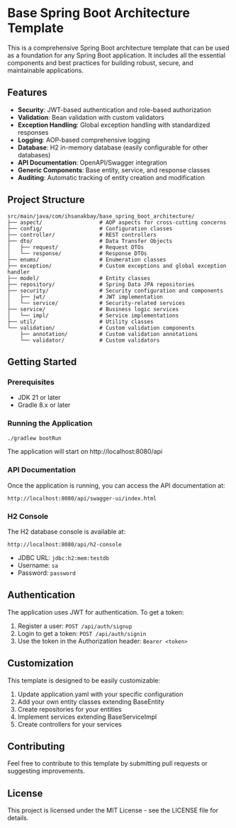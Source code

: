 # Base Spring Boot Architecture Template

This is a comprehensive Spring Boot architecture template that can be used as a foundation for any Spring Boot application. It includes all the essential components and best practices for building robust, secure, and maintainable applications.

## Features

- **Security**: JWT-based authentication and role-based authorization
- **Validation**: Bean validation with custom validators
- **Exception Handling**: Global exception handling with standardized responses
- **Logging**: AOP-based comprehensive logging
- **Database**: H2 in-memory database (easily configurable for other databases)
- **API Documentation**: OpenAPI/Swagger integration
- **Generic Components**: Base entity, service, and response classes
- **Auditing**: Automatic tracking of entity creation and modification

## Project Structure

```
src/main/java/com/ihsanakbay/base_spring_boot_architecture/
├── aspect/                  # AOP aspects for cross-cutting concerns
├── config/                  # Configuration classes
├── controller/              # REST controllers
├── dto/                     # Data Transfer Objects
│   ├── request/             # Request DTOs
│   └── response/            # Response DTOs
├── enums/                   # Enumeration classes
├── exception/               # Custom exceptions and global exception handler
├── model/                   # Entity classes
├── repository/              # Spring Data JPA repositories
├── security/                # Security configuration and components
│   ├── jwt/                 # JWT implementation
│   └── service/             # Security-related services
├── service/                 # Business logic services
│   └── impl/                # Service implementations
├── util/                    # Utility classes
└── validation/              # Custom validation components
    ├── annotation/          # Custom validation annotations
    └── validator/           # Custom validators
```

## Getting Started

### Prerequisites

- JDK 21 or later
- Gradle 8.x or later

### Running the Application

```bash
./gradlew bootRun
```

The application will start on http://localhost:8080/api

### API Documentation

Once the application is running, you can access the API documentation at:

```
http://localhost:8080/api/swagger-ui/index.html
```

### H2 Console

The H2 database console is available at:

```
http://localhost:8080/api/h2-console
```

- JDBC URL: `jdbc:h2:mem:testdb`
- Username: `sa`
- Password: `password`

## Authentication

The application uses JWT for authentication. To get a token:

1. Register a user: `POST /api/auth/signup`
2. Login to get a token: `POST /api/auth/signin`
3. Use the token in the Authorization header: `Bearer <token>`

## Customization

This template is designed to be easily customizable:

1. Update application.yaml with your specific configuration
2. Add your own entity classes extending BaseEntity
3. Create repositories for your entities
4. Implement services extending BaseServiceImpl
5. Create controllers for your services

## Contributing

Feel free to contribute to this template by submitting pull requests or suggesting improvements.

## License

This project is licensed under the MIT License - see the LICENSE file for details.
